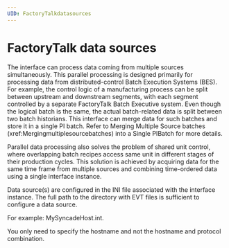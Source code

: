```yaml
---
UID: FactoryTalkdatasources
---
```


# FactoryTalk data sources

The interface can process data coming from multiple sources simultaneously. This parallel processing is designed primarily for processing data from distributed-control Batch Execution Systems (BES). For example, the control logic of a manufacturing process can be split between upstream and downstream segments, with each segment controlled by a separate FactoryTalk Batch Executive system. Even though the logical batch is the same, the actual batch-related data is split between two batch historians. This interface can merge data for such batches and store it in a single PI batch. Refer to Merging Multiple Source batches (xref:Mergingmultiplesourcebatches) into a Single PIBatch for more details.

Parallel data processing also solves the problem of shared unit control, where overlapping batch recipes access same unit in different stages of their production cycles. This solution is achieved by acquiring data for the same time frame from multiple sources and combining time-ordered data using a single interface instance.

Data source(s) are configured in the INI file associated with the interface instance. The full path to the directory with EVT files is sufficient to configure a data source.

For example: MySyncadeHost.int.
	
You only need to specify the hostname and not the hostname and protocol combination. 